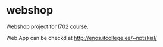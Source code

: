 # webshop
Webshop project for I702 course. 

Web App can be checkd at http://enos.itcollege.ee/~nptskial/
